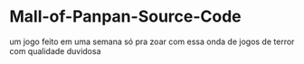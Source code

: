 # Mall-of-Panpan-Source-Code

um jogo feito em uma semana só pra zoar com essa onda de jogos de terror com qualidade duvidosa
